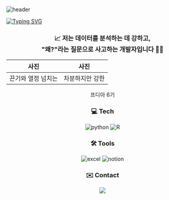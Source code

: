 ![header](https://capsule-render.vercel.app/api?type=rounded&color=FFC300&height=300&section=header&text=🐻&fontSize=90)

[![Typing SVG](https://readme-typing-svg.demolab.com?font=Fira+Code&size=16&pause=5000&color=000000&width=435&lines=%EC%95%88%EB%85%95%ED%95%98%EC%84%B8%EC%9A%94!+%EA%B3%BD%EC%98%88%EA%B2%BD%EC%9E%85%EB%8B%88%EB%8B%A4%F0%9F%91%8B)](https://git.io/typing-svg)


<div align="center">

<h3>
    📈 저는 데이터를 분석하는 데 강하고, <br>"왜?"라는 질문으로 사고하는 개발자입니다 👩‍🚀
</h3>


<table>
    <thead>
        <tr>
            <th><center>사진</center></th>
            <th><center>사진</center></th>
        </tr>
    </thead>
    <tbody>
        <tr>
            <td ><center>끈기와 열정 넘치는</center></td>
            <td><center>차분하지만 강한</center></td>
        </tr>
    </tbody>
    
</table>

프디아 6기

### 💻 Tech

![python](https://img.shields.io/badge/Python-3776AB?style=for-the-badge&logo=python&logoColor=white)
![R](https://img.shields.io/badge/R-276DC3?style=for-the-badge&logo=r&logoColor=white)


### 🛠️ Tools
![excel](https://img.shields.io/badge/Microsoft_Excel-217346?style=for-the-badge&logo=microsoft-excel&logoColor=white)
![notion](https://img.shields.io/badge/Notion-000000?style=for-the-badge&logo=notion&logoColor=white)

### ✉️ Contact
<a href="mailto:(kyun9.k@gmail.com)" target="_blank">
<img src="https://img.shields.io/badge/Gmail-D14836?style=for-the-badge&logo=gmail&logoColor=white"/>
</a>

<!--
**kyun9-cloud/kyun9-cloud** is a ✨ _special_ ✨ repository because its `README.md` (this file) appears on your GitHub profile.

Here are some ideas to get you started:

- 🔭 I’m currently working on ...
- 🌱 I’m currently learning ...
- 👯 I’m looking to collaborate on ...
- 🤔 I’m looking for help with ...
- 💬 Ask me about ...
- 📫 How to reach me: ...
- 😄 Pronouns: ...
- ⚡ Fun fact: ...
-->

</div>